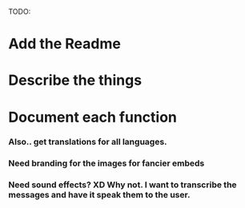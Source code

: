 TODO:

# Add the Readme

# Describe the things

# Document each function

### Also.. get translations for all languages.

### Need branding for the images for fancier embeds

### Need sound effects? XD Why not. I want to transcribe the messages and have it speak them to the user.


